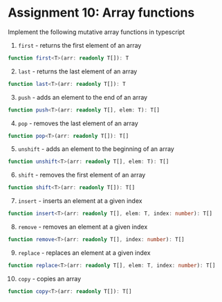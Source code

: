 # Assignment 10: Array functions

Implement the following mutative array functions in typescript

1. `first` - returns the first element of an array

```typescript
function first<T>(arr: readonly T[]): T
```

2. `last` - returns the last element of an array

```typescript
function last<T>(arr: readonly T[]): T
```

3. `push` - adds an element to the end of an array

```typescript
function push<T>(arr: readonly T[], elem: T): T[]
```

4. `pop` - removes the last element of an array

```typescript
function pop<T>(arr: readonly T[]): T[]
```

5. `unshift` - adds an element to the beginning of an array

```typescript
function unshift<T>(arr: readonly T[], elem: T): T[]
```

6. `shift` - removes the first element of an array

```typescript
function shift<T>(arr: readonly T[]): T[]
```

7. `insert` - inserts an element at a given index

```typescript
function insert<T>(arr: readonly T[], elem: T, index: number): T[]
```

8. `remove` - removes an element at a given index

```typescript
function remove<T>(arr: readonly T[], index: number): T[]
```

9. `replace` - replaces an element at a given index

```typescript
function replace<T>(arr: readonly T[], elem: T, index: number): T[]
```

10. `copy` - copies an array

```typescript
function copy<T>(arr: readonly T[]): T[]
```
